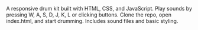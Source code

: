 A responsive drum kit built with HTML, CSS, and JavaScript. Play sounds by pressing W, A, S, D, J, K, L or clicking buttons. Clone the repo, open index.html, and start drumming. Includes sound files and basic styling. 
